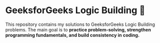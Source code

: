 # GeeksforGeeks Logic Building 🚀

This repository contains my solutions to GeeksforGeeks Logic Building problems.
The main goal is to **practice problem-solving, strengthen programming fundamentals, and build consistency in coding.**
